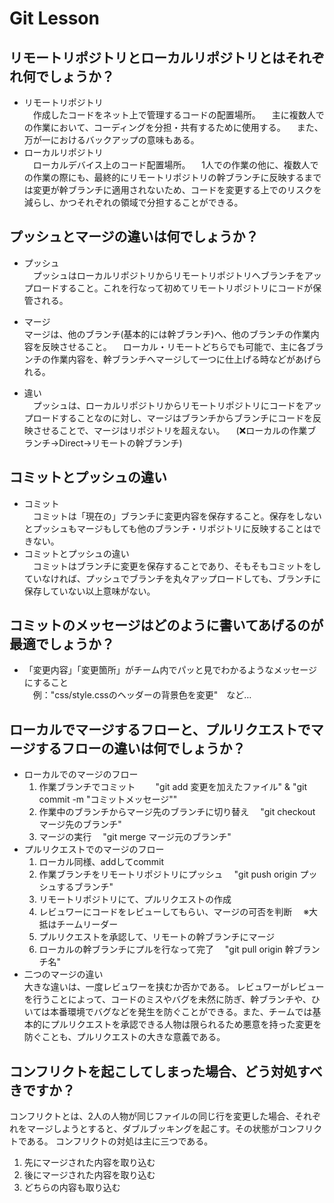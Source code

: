 # Git Lesson

## リモートリポジトリとローカルリポジトリとはそれぞれ何でしょうか？

- リモートリポジトリ  
  　作成したコードをネット上で管理するコードの配置場所。
  　主に複数人での作業において、コーディングを分担・共有するために使用する。
  　また、万が一におけるバックアップの意味もある。
- ローカルリポジトリ  
  　ローカルデバイス上のコード配置場所。
  　1人での作業の他に、複数人での作業の際にも、最終的にリモートリポジトリの幹ブランチに反映するまでは変更が幹ブランチに適用されないため、コードを変更する上でのリスクを減らし、かつそれぞれの領域で分担することができる。

## プッシュとマージの違いは何でしょうか？

- プッシュ  
  　プッシュはローカルリポジトリからリモートリポジトリへブランチをアップロードすること。これを行なって初めてリモートリポジトリにコードが保管される。

- マージ  
  マージは、他のブランチ(基本的には幹ブランチ)へ、他のブランチの作業内容を反映させること。
  　ローカル・リモートどちらでも可能で、主に各ブランチの作業内容を、幹ブランチへマージして一つに仕上げる時などがあげられる。

- 違い  
  　プッシュは、ローカルリポジトリからリモートリポジトリにコードをアップロードすることなのに対し、マージはブランチからブランチにコードを反映させることで、マージはリポジトリを超えない。
  　(❌ローカルの作業ブランチ→Direct→リモートの幹ブランチ)

## コミットとプッシュの違い

- コミット  
  　コミットは「現在の」ブランチに変更内容を保存すること。保存をしないとプッシュもマージもしても他のブランチ・リポジトリに反映することはできない。
- コミットとプッシュの違い  
　コミットはブランチに変更を保存することであり、そもそもコミットをしていなければ、プッシュでブランチを丸々アップロードしても、ブランチに保存していない以上意味がない。

## コミットのメッセージはどのように書いてあげるのが最適でしょうか？

- 「変更内容」「変更箇所」がチーム内でパッと見でわかるようなメッセージにすること  
  　例："css/style.cssのヘッダーの背景色を変更"　など…

## ローカルでマージするフローと、プルリクエストでマージするフローの違いは何でしょうか？

- ローカルでのマージのフロー
  1. 作業ブランチでコミット　
    　"git add 変更を加えたファイル" & "git commit -m "コミットメッセージ""
  2. 作業中のブランチからマージ先のブランチに切り替え 
    　"git checkout マージ先のブランチ"
  3. マージの実行
    　"git merge マージ元のブランチ"  
- プルリクエストでのマージのフロー
  1. ローカル同様、addしてcommit
  2. 作業ブランチをリモートリポジトリにプッシュ
    　"git push origin プッシュするブランチ"
  3. リモートリポジトリにて、プルリクエストの作成
  4. レビュワーにコードをレビューしてもらい、マージの可否を判断
    　※大抵はチームリーダー
  5. プルリクエストを承認して、リモートの幹ブランチにマージ
  6. ローカルの幹ブランチにプルを行なって完了
    　"git pull origin 幹ブランチ名"  
- 二つのマージの違い  
大きな違いは、一度レビュワーを挟むか否かである。  レビュワーがレビューを行うことによって、コードのミスやバグを未然に防ぎ、幹ブランチや、ひいては本番環境でバグなどを発生を防ぐことができる。また、チームでは基本的にプルリクエストを承認できる人物は限られるため悪意を持った変更を防ぐことも、プルリクエストの大きな意義である。

## コンフリクトを起こしてしまった場合、どう対処すべきですか？

コンフリクトとは、2人の人物が同じファイルの同じ行を変更した場合、それぞれをマージしようとすると、ダブルブッキングを起こす。その状態がコンフリクトである。
コンフリクトの対処は主に三つである。

  1. 先にマージされた内容を取り込む
  2. 後にマージされた内容を取り込む
  3. どちらの内容も取り込む

